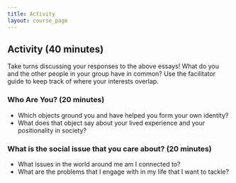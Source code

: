 ```yaml
---
title: Activity
layout: course_page
---
```

## Activity (40 minutes)

Take turns discussing your responses to the above essays! What do you and the other people in your group have in common? Use the facilitator guide to keep track of where your interests overlap.

### Who Are You? (20 minutes)

- Which objects ground you and have helped you form your own identity?
- What does that object say about your lived experience and your positionality in society? 

### What is the social issue that you care about? (20 minutes)
- What issues in the world around me am I connected to?
- What are the problems that I engage with in my life that I want to tackle?
